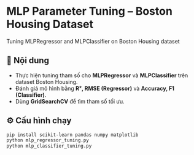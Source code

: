 # MLP Parameter Tuning – Boston Housing Dataset
Tuning MLPRegressor and MLPClassifier on Boston Housing dataset

## 📌 Nội dung
- Thực hiện tuning tham số cho **MLPRegressor** và **MLPClassifier** trên dataset Boston Housing.
- Đánh giá mô hình bằng **R², RMSE (Regressor)** và **Accuracy, F1 (Classifier)**.
- Dùng **GridSearchCV** để tìm tham số tối ưu.

## ⚙️ Cấu hình chạy
```bash
pip install scikit-learn pandas numpy matplotlib
python mlp_regressor_tuning.py
python mlp_classifier_tuning.py
